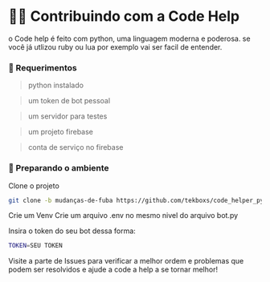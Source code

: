 # 👩‍💻 Contribuindo com a Code Help

o Code help é feito com python, uma linguagem moderna e poderosa. se você já utlizou ruby ou lua por exemplo vai ser facil de entender.

### 👷 Requerimentos

> python instalado

> um token de bot pessoal

> um servidor para testes

> um projeto firebase

> conta de serviço no firebase

### 🧹 Preparando o ambiente

Clone o projeto 
```bash
git clone -b mudanças-de-fuba https://github.com/tekboxs/code_helper_py.git
```
Crie um Venv
Crie um arquivo .env no mesmo nivel do arquivo bot.py

Insira o token do seu bot dessa forma:
```bash
TOKEN=SEU TOKEN
```
Visite a parte de Issues para verificar a melhor ordem e problemas que podem ser resolvidos e ajude a code a help a se tornar melhor!
